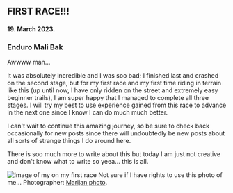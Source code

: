 ## FIRST RACE!!!

#### 19. March 2023.

### Enduro Mali Bak

Awwww man...

It was absolutely incredible and I was soo bad; I finished last and crashed on the second stage, but for my first race and my first time riding in terrain like this (up until now, I have only ridden on the street and extremely easy beginner trails), I am super happy that I managed to complete all three stages. I will try my best to use experience gained from this race to advance in the next one since I know I can do much much better.

I can't wait to continue this amazing journey, so be sure to check back occasionally for new posts since there will undoubtedly be new posts about all sorts of strange things I do around here.

There is soo much more to write about this but today I am just not creative and don't know what to write so yeea... this is all.

![Image of my on my first race](https://cdn.domza.xyz/diary/Enduro-Mali-Bak.jpg)
Not sure if I have rights to use this photo of me...
Photographer: [Marijan photo](http://www.marijan-foto.com/).
